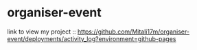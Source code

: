 # organiser-event

link to view my project ::
https://github.com/Mitali17m/organiser-event/deployments/activity_log?environment=github-pages
